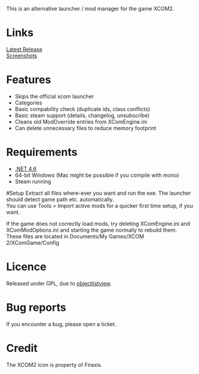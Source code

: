 This is an alternative launcher / mod manager for the game XCOM2.

# Links
[Latest Release](https://github.com/aEnigmatic/xcom2-launcher/releases/latest)  
[Screenshots](http://imgur.com/a/wcpey)


# Features

* Skips the official xcom launcher
* Categories
* Basic compability check (duplicate ids, class conflicts)
* Basic steam support (details, changelog, unsubscribe)
* Cleans old ModOverride entries from XComEngine.ini
* Can delete unnecessary files to reduce memory footprint 

# Requirements
* [.NET 4.6](https://www.microsoft.com/de-de/download/details.aspx?id=49981)
* 64-bit Windows (Mac might be possible if you compile with mono)
* Steam running

#Setup
Extract all files where-ever you want and run the exe. The launcher should detect game path etc. automatically.  
You can use Tools > Import active mods for a quicker first time setup, if you want.


If the game does not correctly load mods, try deleting XComEngine.ini and XComModOptions.ini and starting the game normally to rebuild them.  
These files are located in Documents/My Games/XCOM 2/XComGame/Config

# Licence
Released under GPL, due to [objectlistview](http://objectlistview.sourceforge.net/cs/index.html).

# Bug reports
If you encounter a bug, please open a ticket.

# Credit
The XCOM2 icon is property of Firaxis.